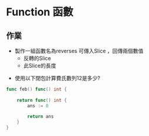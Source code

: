 # Function 函數
## 作業
+ 製作一組函數名為reverses 可傳入Slice ，回傳兩個數值 
  + 反轉的Slice 
  + 此Slice的長度
* 使用以下閉包計算費氏數列12是多少?
```go
func feb() func() int {
	
	return func() int {
		ans := 0
		
		return ans
	}
}
```